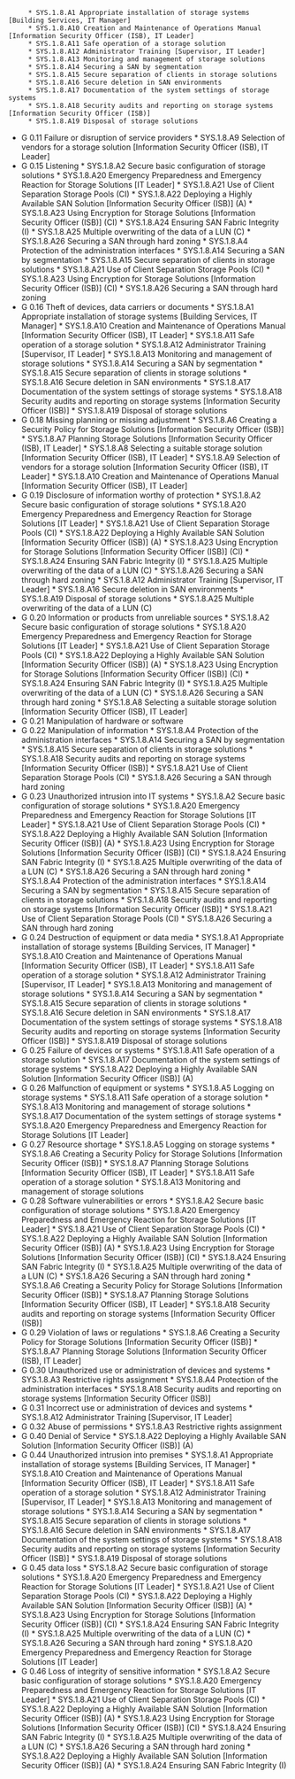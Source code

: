          * SYS.1.8.A1 Appropriate installation of storage systems [Building Services, IT Manager]
         * SYS.1.8.A10 Creation and Maintenance of Operations Manual [Information Security Officer (ISB), IT Leader]
         * SYS.1.8.A11 Safe operation of a storage solution
         * SYS.1.8.A12 Administrator Training [Supervisor, IT Leader]
         * SYS.1.8.A13 Monitoring and management of storage solutions
         * SYS.1.8.A14 Securing a SAN by segmentation
         * SYS.1.8.A15 Secure separation of clients in storage solutions
         * SYS.1.8.A16 Secure deletion in SAN environments
         * SYS.1.8.A17 Documentation of the system settings of storage systems
         * SYS.1.8.A18 Security audits and reporting on storage systems [Information Security Officer (ISB)]
         * SYS.1.8.A19 Disposal of storage solutions
* G 0.11 Failure or disruption of service providers
         * SYS.1.8.A9 Selection of vendors for a storage solution [Information Security Officer (ISB), IT Leader]
* G 0.15 Listening
         * SYS.1.8.A2 Secure basic configuration of storage solutions
         * SYS.1.8.A20 Emergency Preparedness and Emergency Reaction for Storage Solutions [IT Leader]
         * SYS.1.8.A21 Use of Client Separation Storage Pools (CI)
         * SYS.1.8.A22 Deploying a Highly Available SAN Solution [Information Security Officer (ISB)] (A)
         * SYS.1.8.A23 Using Encryption for Storage Solutions [Information Security Officer (ISB)] (CI)
         * SYS.1.8.A24 Ensuring SAN Fabric Integrity (I)
         * SYS.1.8.A25 Multiple overwriting of the data of a LUN (C)
         * SYS.1.8.A26 Securing a SAN through hard zoning
         * SYS.1.8.A4 Protection of the administration interfaces
         * SYS.1.8.A14 Securing a SAN by segmentation
         * SYS.1.8.A15 Secure separation of clients in storage solutions
         * SYS.1.8.A21 Use of Client Separation Storage Pools (CI)
         * SYS.1.8.A23 Using Encryption for Storage Solutions [Information Security Officer (ISB)] (CI)
         * SYS.1.8.A26 Securing a SAN through hard zoning
* G 0.16 Theft of devices, data carriers or documents
         * SYS.1.8.A1 Appropriate installation of storage systems [Building Services, IT Manager]
         * SYS.1.8.A10 Creation and Maintenance of Operations Manual [Information Security Officer (ISB), IT Leader]
         * SYS.1.8.A11 Safe operation of a storage solution
         * SYS.1.8.A12 Administrator Training [Supervisor, IT Leader]
         * SYS.1.8.A13 Monitoring and management of storage solutions
         * SYS.1.8.A14 Securing a SAN by segmentation
         * SYS.1.8.A15 Secure separation of clients in storage solutions
         * SYS.1.8.A16 Secure deletion in SAN environments
         * SYS.1.8.A17 Documentation of the system settings of storage systems
         * SYS.1.8.A18 Security audits and reporting on storage systems [Information Security Officer (ISB)]
         * SYS.1.8.A19 Disposal of storage solutions
* G 0.18 Missing planning or missing adjustment
         * SYS.1.8.A6 Creating a Security Policy for Storage Solutions [Information Security Officer (ISB)]
         * SYS.1.8.A7 Planning Storage Solutions [Information Security Officer (ISB), IT Leader]
         * SYS.1.8.A8 Selecting a suitable storage solution [Information Security Officer (ISB), IT Leader]
         * SYS.1.8.A9 Selection of vendors for a storage solution [Information Security Officer (ISB), IT Leader]
         * SYS.1.8.A10 Creation and Maintenance of Operations Manual [Information Security Officer (ISB), IT Leader]
* G 0.19 Disclosure of information worthy of protection
         * SYS.1.8.A2 Secure basic configuration of storage solutions
         * SYS.1.8.A20 Emergency Preparedness and Emergency Reaction for Storage Solutions [IT Leader]
         * SYS.1.8.A21 Use of Client Separation Storage Pools (CI)
         * SYS.1.8.A22 Deploying a Highly Available SAN Solution [Information Security Officer (ISB)] (A)
         * SYS.1.8.A23 Using Encryption for Storage Solutions [Information Security Officer (ISB)] (CI)
         * SYS.1.8.A24 Ensuring SAN Fabric Integrity (I)
         * SYS.1.8.A25 Multiple overwriting of the data of a LUN (C)
         * SYS.1.8.A26 Securing a SAN through hard zoning
         * SYS.1.8.A12 Administrator Training [Supervisor, IT Leader]
         * SYS.1.8.A16 Secure deletion in SAN environments
         * SYS.1.8.A19 Disposal of storage solutions
         * SYS.1.8.A25 Multiple overwriting of the data of a LUN (C)
* G 0.20 Information or products from unreliable sources
         * SYS.1.8.A2 Secure basic configuration of storage solutions
         * SYS.1.8.A20 Emergency Preparedness and Emergency Reaction for Storage Solutions [IT Leader]
         * SYS.1.8.A21 Use of Client Separation Storage Pools (CI)
         * SYS.1.8.A22 Deploying a Highly Available SAN Solution [Information Security Officer (ISB)] (A)
         * SYS.1.8.A23 Using Encryption for Storage Solutions [Information Security Officer (ISB)] (CI)
         * SYS.1.8.A24 Ensuring SAN Fabric Integrity (I)
         * SYS.1.8.A25 Multiple overwriting of the data of a LUN (C)
         * SYS.1.8.A26 Securing a SAN through hard zoning
         * SYS.1.8.A8 Selecting a suitable storage solution [Information Security Officer (ISB), IT Leader]
* G 0.21 Manipulation of hardware or software
* G 0.22 Manipulation of information
         * SYS.1.8.A4 Protection of the administration interfaces
         * SYS.1.8.A14 Securing a SAN by segmentation
         * SYS.1.8.A15 Secure separation of clients in storage solutions
         * SYS.1.8.A18 Security audits and reporting on storage systems [Information Security Officer (ISB)]
         * SYS.1.8.A21 Use of Client Separation Storage Pools (CI)
         * SYS.1.8.A26 Securing a SAN through hard zoning
* G 0.23 Unauthorized intrusion into IT systems
         * SYS.1.8.A2 Secure basic configuration of storage solutions
         * SYS.1.8.A20 Emergency Preparedness and Emergency Reaction for Storage Solutions [IT Leader]
         * SYS.1.8.A21 Use of Client Separation Storage Pools (CI)
         * SYS.1.8.A22 Deploying a Highly Available SAN Solution [Information Security Officer (ISB)] (A)
         * SYS.1.8.A23 Using Encryption for Storage Solutions [Information Security Officer (ISB)] (CI)
         * SYS.1.8.A24 Ensuring SAN Fabric Integrity (I)
         * SYS.1.8.A25 Multiple overwriting of the data of a LUN (C)
         * SYS.1.8.A26 Securing a SAN through hard zoning
         * SYS.1.8.A4 Protection of the administration interfaces
         * SYS.1.8.A14 Securing a SAN by segmentation
         * SYS.1.8.A15 Secure separation of clients in storage solutions
         * SYS.1.8.A18 Security audits and reporting on storage systems [Information Security Officer (ISB)]
         * SYS.1.8.A21 Use of Client Separation Storage Pools (CI)
         * SYS.1.8.A26 Securing a SAN through hard zoning
* G 0.24 Destruction of equipment or data media
         * SYS.1.8.A1 Appropriate installation of storage systems [Building Services, IT Manager]
         * SYS.1.8.A10 Creation and Maintenance of Operations Manual [Information Security Officer (ISB), IT Leader]
         * SYS.1.8.A11 Safe operation of a storage solution
         * SYS.1.8.A12 Administrator Training [Supervisor, IT Leader]
         * SYS.1.8.A13 Monitoring and management of storage solutions
         * SYS.1.8.A14 Securing a SAN by segmentation
         * SYS.1.8.A15 Secure separation of clients in storage solutions
         * SYS.1.8.A16 Secure deletion in SAN environments
         * SYS.1.8.A17 Documentation of the system settings of storage systems
         * SYS.1.8.A18 Security audits and reporting on storage systems [Information Security Officer (ISB)]
         * SYS.1.8.A19 Disposal of storage solutions
* G 0.25 Failure of devices or systems
         * SYS.1.8.A11 Safe operation of a storage solution
         * SYS.1.8.A17 Documentation of the system settings of storage systems
         * SYS.1.8.A22 Deploying a Highly Available SAN Solution [Information Security Officer (ISB)] (A)
* G 0.26 Malfunction of equipment or systems
         * SYS.1.8.A5 Logging on storage systems
         * SYS.1.8.A11 Safe operation of a storage solution
         * SYS.1.8.A13 Monitoring and management of storage solutions
         * SYS.1.8.A17 Documentation of the system settings of storage systems
         * SYS.1.8.A20 Emergency Preparedness and Emergency Reaction for Storage Solutions [IT Leader]
* G 0.27 Resource shortage
         * SYS.1.8.A5 Logging on storage systems
         * SYS.1.8.A6 Creating a Security Policy for Storage Solutions [Information Security Officer (ISB)]
         * SYS.1.8.A7 Planning Storage Solutions [Information Security Officer (ISB), IT Leader]
         * SYS.1.8.A11 Safe operation of a storage solution
         * SYS.1.8.A13 Monitoring and management of storage solutions
* G 0.28 Software vulnerabilities or errors
         * SYS.1.8.A2 Secure basic configuration of storage solutions
         * SYS.1.8.A20 Emergency Preparedness and Emergency Reaction for Storage Solutions [IT Leader]
         * SYS.1.8.A21 Use of Client Separation Storage Pools (CI)
         * SYS.1.8.A22 Deploying a Highly Available SAN Solution [Information Security Officer (ISB)] (A)
         * SYS.1.8.A23 Using Encryption for Storage Solutions [Information Security Officer (ISB)] (CI)
         * SYS.1.8.A24 Ensuring SAN Fabric Integrity (I)
         * SYS.1.8.A25 Multiple overwriting of the data of a LUN (C)
         * SYS.1.8.A26 Securing a SAN through hard zoning
         * SYS.1.8.A6 Creating a Security Policy for Storage Solutions [Information Security Officer (ISB)]
         * SYS.1.8.A7 Planning Storage Solutions [Information Security Officer (ISB), IT Leader]
         * SYS.1.8.A18 Security audits and reporting on storage systems [Information Security Officer (ISB)]
* G 0.29 Violation of laws or regulations
         * SYS.1.8.A6 Creating a Security Policy for Storage Solutions [Information Security Officer (ISB)]
         * SYS.1.8.A7 Planning Storage Solutions [Information Security Officer (ISB), IT Leader]
* G 0.30 Unauthorized use or administration of devices and systems
         * SYS.1.8.A3 Restrictive rights assignment
         * SYS.1.8.A4 Protection of the administration interfaces
         * SYS.1.8.A18 Security audits and reporting on storage systems [Information Security Officer (ISB)]
* G 0.31 Incorrect use or administration of devices and systems
         * SYS.1.8.A12 Administrator Training [Supervisor, IT Leader]
* G 0.32 Abuse of permissions
         * SYS.1.8.A3 Restrictive rights assignment
* G 0.40 Denial of Service
         * SYS.1.8.A22 Deploying a Highly Available SAN Solution [Information Security Officer (ISB)] (A)
* G 0.44 Unauthorized intrusion into premises
         * SYS.1.8.A1 Appropriate installation of storage systems [Building Services, IT Manager]
         * SYS.1.8.A10 Creation and Maintenance of Operations Manual [Information Security Officer (ISB), IT Leader]
         * SYS.1.8.A11 Safe operation of a storage solution
         * SYS.1.8.A12 Administrator Training [Supervisor, IT Leader]
         * SYS.1.8.A13 Monitoring and management of storage solutions
         * SYS.1.8.A14 Securing a SAN by segmentation
         * SYS.1.8.A15 Secure separation of clients in storage solutions
         * SYS.1.8.A16 Secure deletion in SAN environments
         * SYS.1.8.A17 Documentation of the system settings of storage systems
         * SYS.1.8.A18 Security audits and reporting on storage systems [Information Security Officer (ISB)]
         * SYS.1.8.A19 Disposal of storage solutions
* G 0.45 data loss
         * SYS.1.8.A2 Secure basic configuration of storage solutions
         * SYS.1.8.A20 Emergency Preparedness and Emergency Reaction for Storage Solutions [IT Leader]
         * SYS.1.8.A21 Use of Client Separation Storage Pools (CI)
         * SYS.1.8.A22 Deploying a Highly Available SAN Solution [Information Security Officer (ISB)] (A)
         * SYS.1.8.A23 Using Encryption for Storage Solutions [Information Security Officer (ISB)] (CI)
         * SYS.1.8.A24 Ensuring SAN Fabric Integrity (I)
         * SYS.1.8.A25 Multiple overwriting of the data of a LUN (C)
         * SYS.1.8.A26 Securing a SAN through hard zoning
         * SYS.1.8.A20 Emergency Preparedness and Emergency Reaction for Storage Solutions [IT Leader]
* G 0.46 Loss of integrity of sensitive information
         * SYS.1.8.A2 Secure basic configuration of storage solutions
         * SYS.1.8.A20 Emergency Preparedness and Emergency Reaction for Storage Solutions [IT Leader]
         * SYS.1.8.A21 Use of Client Separation Storage Pools (CI)
         * SYS.1.8.A22 Deploying a Highly Available SAN Solution [Information Security Officer (ISB)] (A)
         * SYS.1.8.A23 Using Encryption for Storage Solutions [Information Security Officer (ISB)] (CI)
         * SYS.1.8.A24 Ensuring SAN Fabric Integrity (I)
         * SYS.1.8.A25 Multiple overwriting of the data of a LUN (C)
         * SYS.1.8.A26 Securing a SAN through hard zoning
         * SYS.1.8.A22 Deploying a Highly Available SAN Solution [Information Security Officer (ISB)] (A)
         * SYS.1.8.A24 Ensuring SAN Fabric Integrity (I)
